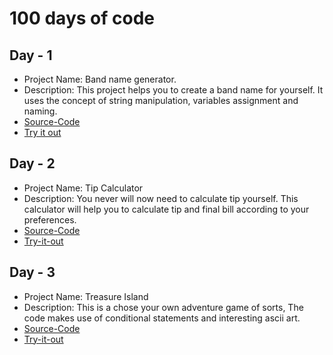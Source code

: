 # 100 days of code

## Day - 1
- Project Name: Band name generator.
- Description: This project helps you to create a band name for yourself. It uses the concept of string manipulation, variables assignment and naming.
- [Source-Code](https://github.com/MihirMore/100daysofcode-Python/blob/main/Day-1/Final_Project/band_name_generator.py)
- [Try it out](https://replit.com/@MihirMore1/band-name-generator-start#main.py)

## Day - 2
- Project Name: Tip Calculator
- Description: You never will now need to calculate tip yourself. This calculator will help you to calculate tip and final bill according to your preferences.
- [Source-Code](https://github.com/MihirMore/100daysofcode-Python/blob/main/Day-2/Final-Project/tip-calculator.py)
- [Try-it-out](https://replit.com/@MihirMore1/tip-calculator-start#main.py)

## Day - 3
- Project Name: Treasure Island
- Description: This is a chose your own adventure game of sorts, The code makes use of conditional statements and interesting ascii art.
- [Source-Code](https://github.com/MihirMore/100daysofcode-Python/blob/main/Day-3/Final-Project/treasure-island.py)
- [Try-it-out](https://replit.com/@MihirMore1/treasure-island-start#main.py)




